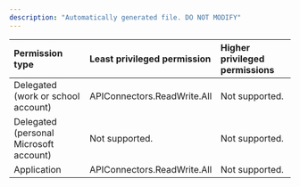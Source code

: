 ```yaml
---
description: "Automatically generated file. DO NOT MODIFY"
---
```


|Permission type|Least privileged permission|Higher privileged permissions|
|:---|:---|:---|
|Delegated (work or school account)|APIConnectors.ReadWrite.All|Not supported.|
|Delegated (personal Microsoft account)|Not supported.|Not supported.|
|Application|APIConnectors.ReadWrite.All|Not supported.|

